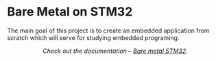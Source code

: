 # Bare Metal on STM32

The main goal of this project is to create an embedded application from scratch which will serve for studying embedded programing.

<p align="center">
  <em>
    Check out the documentation –
    <a
      href="https://emersonandrey11.github.io/BareSTM32/"
    >Bare metal STM32</a>.
  </em>
</p>







